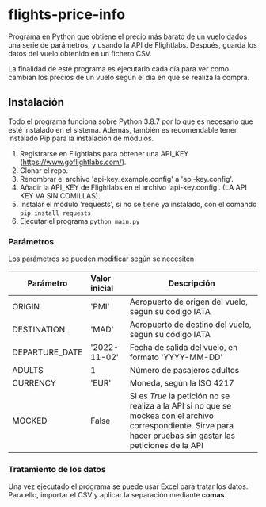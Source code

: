 # flights-price-info
Programa en Python que obtiene el precio más barato de un vuelo dados una serie de parámetros, y usando la API de Flightlabs. Después, guarda los datos del vuelo obtenido en un fichero CSV. 

La finalidad de este programa es ejecutarlo cada día para ver como cambian los precios de un vuelo según el día en que se realiza la compra.

## Instalación
Todo el programa funciona sobre Python 3.8.7 por lo que es necesario que esté instalado en el sistema. Además, también es recomendable tener instalado Pip para la instalación de módulos.
1. Registrarse en Flightlabs para obtener una API_KEY (https://www.goflightlabs.com/).
2. Clonar el repo.
3. Renombrar el archivo 'api-key_example.config' a 'api-key.config'.
4. Añadir la API_KEY de Flightlabs en el archivo 'api-key.config'. (LA API KEY VA SIN COMILLAS).
5. Instalar el módulo 'requests', si no se tiene ya instalado, con el comando `pip install requests `
6. Ejecutar el programa `python main.py`

### Parámetros
Los parámetros se pueden modificar según se necesiten

| Parámetro       | Valor inicial | Descripción                                               |
|-----------------|:--------------|-----------------------------------------------------------|
| ORIGIN          | 'PMI'         | Aeropuerto de origen del vuelo, según su código IATA |
| DESTINATION     | 'MAD'         | Aeropuerto de destino del vuelo, según su código IATA |
| DEPARTURE_DATE  | '2022-11-02'  | Fecha de salida del vuelo, en formato 'YYYY-MM-DD' |
| ADULTS          | 1             | Número de pasajeros adultos |
| CURRENCY        | 'EUR'         | Moneda, según la ISO 4217 |
| MOCKED          | False         | Si es *True* la petición no se realiza a la API si no que se mockea con el archivo correspondiente. Sirve para hacer pruebas sin gastar las peticiones de la API |

### Tratamiento de los datos
Una vez ejecutado el programa se puede usar Excel para tratar los datos. Para ello, importar el CSV y aplicar la separación mediante **comas**.
